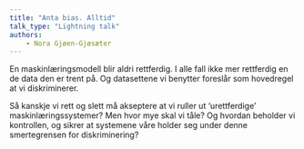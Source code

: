 ```yaml
---
title: "Anta bias. Alltid"
talk_type: "Lightning talk"
authors:
    - Nora Gjøen-Gjøsæter
---
```

En maskinlæringsmodell blir aldri rettferdig. I alle fall ikke mer rettferdig en de data den er trent på. Og datasettene vi benytter foreslår som hovedregel at vi diskriminerer.

Så kanskje vi rett og slett må akseptere at vi ruller ut  ‘urettferdige’ maskinlæringssystemer? Men hvor mye skal vi tåle? Og hvordan beholder vi kontrollen, og sikrer at systemene våre holder seg under denne smertegrensen for diskriminering?

